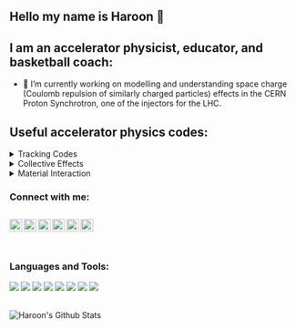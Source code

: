 ## Hello my name is Haroon 👋

## I am an accelerator physicist, educator, and basketball coach:
- 🔭 I’m currently working on modelling and understanding space charge (Coulomb repulsion of similarly charged particles) effects in the CERN Proton Synchrotron, one of the injectors for the LHC.

## Useful accelerator physics codes:

<details>
<summary>Tracking Codes</summary>
  - Methodical Accelerator Design (MAD-X) https://github.com/MethodicalAcceleratorDesign
  - Polymorphic Tracking Code (PTC) https://github.com/PyORBIT-Collaboration/PTC
  - SixTrack / SixTrackLib https://github.com/SixTrack
</details>

<details>
<summary>Collective Effects</summary>
  - PyORBIT https://github.com/PyORBIT-Collaboration/py-orbit
  - MERLIN C++ Accelerator Libraries] https://github.com/Merlin-Collaboration
  - PyHEADTAIL https://github.com/PyCOMPLETE/PyHEADTAIL
</details>

<details>
<summary>Material Interaction</summary>
  - FLUKA https://fluka.cern/home
  - GEANT4 https://geant4.web.cern.ch/
</details>

### Connect with me:
[<img align="left" alt="Coachrafique | Twitter" width="22px" src="https://cdn.jsdelivr.net/npm/simple-icons@v3/icons/twitter.svg" />][twitter]
[<img align="left" alt="haroonrafique | LinkedIn" width="22px" src="https://cdn.jsdelivr.net/npm/simple-icons@v3/icons/linkedin.svg" />][linkedin]
[<img align="left" alt="haroonrafique89 | Instagram" width="22px" src="https://cdn.jsdelivr.net/npm/simple-icons@v3/icons/instagram.svg" />][instagram1]
[<img align="left" alt="doctor_double_doge Instagram" width="22px" src="https://cdn.jsdelivr.net/npm/simple-icons@v3/icons/instagram.svg" />][instagram2]
[<img align="left" alt="Researchgate | Researchgate" width="22px" src="https://cdn.jsdelivr.net/npm/simple-icons@v3/icons/researchgate.svg" />][researchgate]
[<img align="left" alt="Academia | Academia" width="22px" src="https://cdn.jsdelivr.net/npm/simple-icons@v3/icons/academia.svg" />][academia]
<br />
<br />
---
### Languages and Tools:
<img src="https://img.shields.io/badge/c++%20-%2300599C.svg?&style=for-the-badge&logo=c%2B%2B&ogoColor=white"/> <img src="https://img.shields.io/badge/python%20-%2314354C.svg?&style=for-the-badge&logo=python&logoColor=white"/> <img src="https://img.shields.io/badge/r-%23276DC3.svg?&style=for-the-badge&logo=r&logoColor=white"/> <img src="https://img.shields.io/badge/markdown-%23000000.svg?&style=for-the-badge&logo=markdown&logoColor=white"/> <img src="https://img.shields.io/badge/shell_script%20-%23121011.svg?&style=for-the-badge&logo=gnu-bash&logoColor=white"/> <img src="https://img.shields.io/badge/git%20-%23F05033.svg?&style=for-the-badge&logo=git&logoColor=white"/> <img src="https://img.shields.io/badge/gitlab%20-%23181717.svg?&style=for-the-badge&logo=gitlab&logoColor=white"/> <img src="https://img.shields.io/badge/github%20-%23121011.svg?&style=for-the-badge&logo=github&logoColor=white"/>

<br />

<img align="left" alt="Haroon's Github Stats" src="https://github-readme-stats.haroonrafique.vercel.app/api?username=haroonrafique&show_icons=true&hide_border=true&theme=dracula&count_private=true" />

[GEANT4]: https://geant4.web.cern.ch/
[FLUKA]: https://fluka.cern/home
[MERLIN]: https://github.com/Merlin-Collaboration
[PTC]: https://github.com/PyORBIT-Collaboration/PTC
[MADX]: https://github.com/MethodicalAcceleratorDesign
[SixTrack]: https://github.com/SixTrack
[PyORBIT]: https://github.com/PyORBIT-Collaboration/py-orbit
[PyHEADTAIL]: https://github.com/PyCOMPLETE/PyHEADTAIL

[twitter]: https://twitter.com/coachrafique
[instagram1]: https://instagram.com/haroonrafique89
[instagram2]: https://instagram.com/doctor_double_doge
[linkedin]: https://www.linkedin.com/in/haroonrafique/
[researchgate]: https://www.researchgate.net/profile/Haroon_Rafique
[academia]: https://cern.academia.edu/HaroonRafique
